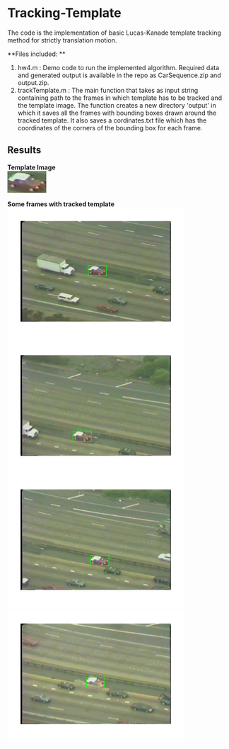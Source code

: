 # Tracking-Template

The code is the implementation of basic Lucas-Kanade template tracking method for strictly translation motion.

**Files included: ** <br />
1. hw4.m : Demo code to run the implemented algorithm. Required data and generated output is available in the repo as CarSequence.zip and output.zip. <br />
2. trackTemplate.m : The main function that takes as input string containing path to the frames in which template has to be 
tracked and the template image. The function creates a new directory 'output' in which it saves all the frames with bounding
boxes drawn around the tracked template. It also saves a cordinates.txt file which has the coordinates of the corners of the
bounding box for each frame.

## **Results**

**Template Image** <br />
<img src="https://github.com/pratik18v/Tracking-Template/blob/master/car_template.jpg">

**Some frames with tracked template** <br />
<img src="https://github.com/pratik18v/Tracking-Template/blob/master/frame00304.jpg" height="300" width="400">
<img src="https://github.com/pratik18v/Tracking-Template/blob/master/frame00320.jpg" height="300" width="400">
<img src="https://github.com/pratik18v/Tracking-Template/blob/master/frame00350.jpg" height="300" width="400">
<img src="https://github.com/pratik18v/Tracking-Template/blob/master/frame00400.jpg" height="300" width="400">
